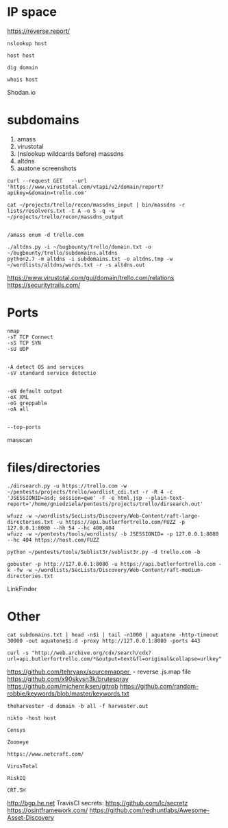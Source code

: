 # IP space
https://reverse.report/
```
nslookup host
```

```
host host
```

```
dig domain
```

```
whois host
```
Shodan.io
# subdomains
1. amass
2. virustotal
3. (nslookup wildcards before) massdns 
4. altdns
5. auatone screenshots
```
curl --request GET   --url 'https://www.virustotal.com/vtapi/v2/domain/report?apikey=&domain=trello.com'
```

```
cat ~/projects/trello/recon/massdns_input | bin/massdns -r lists/resolvers.txt -t A -o S -q -w ~/projects/trello/recon/massdns_output
```

```

/amass enum -d trello.com

```

```
./altdns.py -i ~/bugbounty/trello/domain.txt -o ~/bugbounty/trello/subdomains.altdns
python2.7 -m altdns -i subdomains.txt -o altdns.tmp -w ~/wordlists/altdns/words.txt -r -s altdns.out
```
https://www.virustotal.com/gui/domain/trello.com/relations
https://securitytrails.com/
# Ports
```
nmap
-sT TCP Connect
-sS TCP SYN
-sU UDP


-A detect OS and services
-sV standard service detectio


-oN default output
-oX XML
-oG greppable
-oA all


--top-ports
```
masscan
# files/directories
```
./dirsearch.py -u https://trello.com -w ~/pentests/projects/trello/wordlist_cdi.txt -r -R 4 -c 'JSESSIONID=asd; session=qwe' -F -e html,jsp --plain-text-report='/home/gniedziela/pentests/projects/trello/dirsearch.out'
```

```
wfuzz -w ~/wordlists/SecLists/Discovery/Web-Content/raft-large-directories.txt -u https://api.butlerfortrello.com/FUZZ -p 127.0.0.1:8080 --hh 54 --hc 400,404
wfuzz -w ~/pentests/tools/wordlists/ -b JSESSIONID= -p 127.0.0.1:8080 --hc 404 https://host.com/FUZZ
```


```
python ~/pentests/tools/Sublist3r/sublist3r.py -d trello.com -b
```

```
gobuster -p http://127.0.0.1:8080 -u https://api.butlerfortrello.com -k -fw -w ~/wordlists/SecLists/Discovery/Web-Content/raft-medium-directories.txt
```
LinkFinder
# Other
```
cat subdomains.txt | head -n$i | tail -n1000 | aquatone -http-timeout 30000 -out aquatone$i.d -proxy http://127.0.0.1:8080 -ports 443
```

```
curl -s "http://web.archive.org/cdx/search/cdx?url=api.butlerfortrello.com/*&output=text&fl=original&collapse=urlkey"
```
https://github.com/tehryanx/sourcemapper  - reverse .js.map file
https://github.com/x90skysn3k/brutespray
https://github.com/michenriksen/gitrob
https://github.com/random-robbie/keywords/blob/master/keywords.txt
```
theharvester -d domain -b all -f harvester.out     
```

```
nikto -host host
```

```
Censys
```

```
Zoomeye
```

```
https://www.netcraft.com/
```

```
VirusTotal
```

```
RiskIQ
```

```
CRT.SH
```
http://bgp.he.net
TravisCI secrets: https://github.com/lc/secretz
https://osintframework.com/
https://github.com/redhuntlabs/Awesome-Asset-Discovery